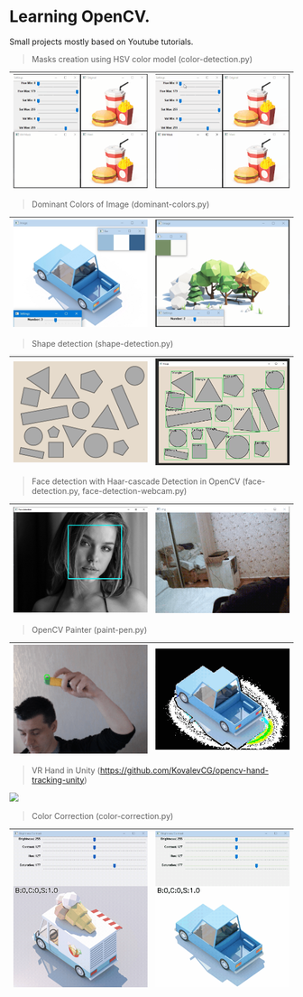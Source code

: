 # Learning OpenCV. 
Small projects mostly based on Youtube tutorials.



>Masks creation using HSV color model (color-detection.py)

<img src="https://github.com/KovalevCG/learning-opencv/blob/main/gifs/Mask_V1_01.gif" width="400">|<img src="https://github.com/KovalevCG/learning-opencv/blob/main/gifs/Mask_V2_01.gif" width="400">
-|-



>Dominant Colors of Image (dominant-colors.py)

<img src="https://github.com/KovalevCG/learning-opencv/blob/main/gifs/dominant-colors_01.jpg" width="400">|<img src="https://github.com/KovalevCG/learning-opencv/blob/main/gifs/dominant-colors_01.gif" width="400">
-|-



>Shape detection (shape-detection.py)

<img src="https://github.com/KovalevCG/learning-opencv/blob/main/assets/shapes3.png" width="400">|<img src="https://github.com/KovalevCG/learning-opencv/blob/main/gifs/shape_detection_01.jpg" width="400">
-|-



>Face detection with Haar-cascade Detection in OpenCV (face-detection.py, face-detection-webcam.py)

<img src="https://github.com/KovalevCG/learning-opencv/blob/main/gifs/face-detection-01.jpg" width="400">|<img src="https://github.com/KovalevCG/learning-opencv/blob/main/gifs/face-detection_03.gif" width="400">
-|-



>OpenCV Painter (paint-pen.py)

<img src="https://github.com/KovalevCG/learning-opencv/blob/main/gifs/pen_painter_03.gif" width="400">|<img src="https://github.com/KovalevCG/learning-opencv/blob/main/gifs/image-editing_01.gif" width="400">
-|-



>VR Hand in Unity (https://github.com/KovalevCG/opencv-hand-tracking-unity)

<img src="https://github.com/KovalevCG/opencv-hand-tracking-unity/blob/master/gifs/hand-in-vr_02.gif" width="850">



>Color Correction (color-correction.py)

<img src="https://github.com/KovalevCG/learning-opencv/blob/main/gifs/color-correction_03.gif">|<img src="https://github.com/KovalevCG/learning-opencv/blob/main/gifs/color-correction_02.gif">
-|-
